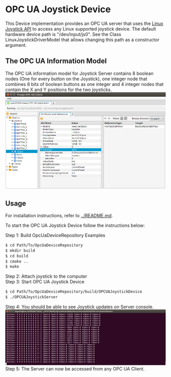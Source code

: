 # OPC UA Joystick Device

This Device implementation provides an OPC UA server that uses the [Linux Joystick API](https://www.kernel.org/doc/html/latest/input/joydev/joystick-api.html) to access any Linux supported joystick device. The default hardware device path is "/dev/input/js0". See the Class LinuxJoystickDriverModel that allows changing this path as a constructor argument.

## The OPC UA Information Model

The OPC UA information model for Joystick Server contains 8 boolean nodes (One for every button on the Joystick), one integer node that combines 8 bits of boolean buttons as one integer and 4 integer nodes that contain the X and Y positions for the two joysticks.
![Alt text](Joystick.png?raw=true "Joystick Server Information Model")
## Usage

For installation instructions, refer to [../README.md](../README.md).

To start the OPC UA Joystick Device follow the instructions below:

Step 1: Build OpcUaDeviceRepository Examples<br />
```sh
$ cd Path/To/OpcUaDeviceRepository
$ mkdir build
$ cd build
$ cmake ..
$ make
```
Step 2: Attach joystick to the computer<br />
Step 3: Start OPC UA Joystick Device<br />
```sh
$ cd Path/To/OpcUaDeviceRepository/build/OPCUAJoystickDevice
$ ./OPCUAJoystickServer
```
Step 4: You should be able to see Joystick updates on Server console.<br />
![Alt text](JoystickOUT.png?raw=true "Joystick Server Console")
Step 5: The Server can now be accessed from any OPC UA Client. 
